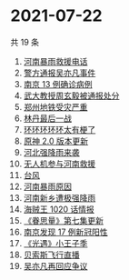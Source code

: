 # 2021-07-22

共 19 条

<!-- BEGIN ZHIHUSEARCH -->
<!-- 最后更新时间 Thu Jul 22 2021 21:15:43 GMT+0800 (China Standard Time) -->
1. [河南暴雨救援电话](https://www.zhihu.com/search?q=暴雨救援)
1. [警方通报吴亦凡事件](https://www.zhihu.com/search?q=吴亦凡)
1. [南京 13 例确诊病例](https://www.zhihu.com/search?q=南京)
1. [武大教授周玄毅被通报处分](https://www.zhihu.com/search?q=周玄毅)
1. [郑州地铁受灾严重](https://www.zhihu.com/search?q=郑州地铁)
1. [林丹最后一战](https://www.zhihu.com/search?q=林丹最后一战)
1. [环环环环环太有梗了](https://www.zhihu.com/search?q=环环环环环)
1. [原神 2.0 版本更新](https://www.zhihu.com/search?q=原神)
1. [河北强降雨来袭](https://www.zhihu.com/search?q=河北暴雨)
1. [无人机参与河南救援](https://www.zhihu.com/search?q=翼龙无人机)
1. [台风](https://www.zhihu.com/search?q=台风)
1. [河南暴雨原因](https://www.zhihu.com/search?q=河南暴雨原因)
1. [河南新乡遭极强降雨](https://www.zhihu.com/search?q=豫北暴雨)
1. [海贼王 1020 话情报](https://www.zhihu.com/search?q=海贼王)
1. [《眷思量》第七集更新](https://www.zhihu.com/search?q=眷思量)
1. [南京发现 17 例新冠阳性](https://www.zhihu.com/search?q=南京)
1. [《光遇》小王子季](https://www.zhihu.com/search?q=光遇)
1. [贝索斯飞行直播](https://www.zhihu.com/search?q=贝索斯)
1. [吴亦凡再回应争议](https://www.zhihu.com/search?q=吴亦凡)
<!-- END ZHIHUSEARCH -->
